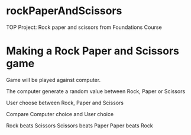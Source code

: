 # rockPaperAndScissors
TOP Project: Rock paper and scissors from Foundations Course

# Making a Rock Paper and Scissors game
Game will be played against computer.

The computer generate a random value between Rock, Paper or Scissors

User choose between Rock, Paper and Scissors

Compare Computer choice and User choice

Rock beats Scissors
Scissors beats Paper
Paper beats Rock